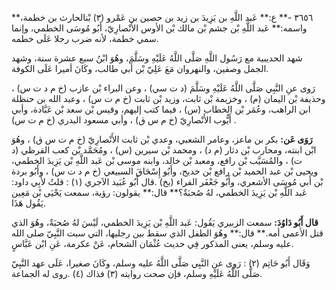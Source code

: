 ٣٦٥٦ -** ع:** عَبد اللَّهِ بن يَزِيدَ بن زيد بن حصين بن عَمْرو (٣) بْنالحارث بن خطمة،** واسمه:** عَبد اللَّهِ بْن جشم بْن مالك بْن الأوس الأَنْصارِيّ، أَبُو مُوسَى الخطمي، وإنما سمي خطمة، لأنه ضرب رجلا عَلَى خطمه.

شهد الحديبية مع رَسُول اللَّهِ صَلَّى اللَّهُ عَلَيْهِ وسَلَّمَ، وهُوَ ابْنُ سبع عشرة سنة، وشهد الجمل وصفين، والنهروان مَعَ عَلِيّ بْن أَبي طالب، وكَانَ أميرا عَلَى الكوفة.

رَوى عنِ النَّبِي صَلَّى اللَّهُ عَلَيْهِ وسَلَّمَ (د ت سي) ، وعن البراء بْن عازب (خ م د ت س) ، وحذيفة بْن اليمان (م) ، وخزيمة بْن ثابت، وزيد بْن ثابت (خ م ت س) ، وعبد الله بن حنظلة ابن الراهب، وعُمَر بْن الخطاب (س) ، فيما كتب إليهم، وقيس بْن سعد بْن عَبَّادة، وأبي أَيُّوب الأَنْصارِيّ (خ م س ق) ، وأبي مسعود البدري (خ م ت س) .

**رَوَى عَن:** بكر بن ماعز، وعامر الشعبي، وعدي بْن ثابت الأَنْصارِيّ (خ م ت س ق) ، وهُوَ ابْن ابنته، ومحارب بْن دثار (م د) ، ومحمد بْن سيرين (س) ، ومُحَمَّد بْن كعب القرظي (د ت) ، والمُسَيَّب بْن رافع، ومعبد بْن خالد، وابنه موسى بْن عَبد اللَّهِ بْن يَزِيدَ الخطمي، ويحيى بْن عبد الحميد بْن رافع بْن خديج، وأَبُو إِسْحَاقَ السبيعي (خ م د ت س) ، وأَبُو بردة بْن أَبي مُوسَى الأشعري، وأَبُو جَعْفَر الفراء (بخ) .قال أَبُو عُبَيد الآجري (١) : قلتُ لأَبِي داود: عَبد اللَّهِ بْن يَزِيدَ الخطمي، لهُ صُحبَةٌ؟** قال:** يقولون: رؤية، سمعت يَحْيَى بْن مَعِين يَقُول هَذَا.

**قال أَبُو دَاوُدَ:** سمعت الزبيري يَقُول: عَبد اللَّهِ بْن يَزِيدَ الخطمي، لَيْسَ لهُ صُحبَةٌ، وهُوَ الذي قتل الأعمى أمه.** قال:** وهُوَ الطفل الذي سقط بين رجليها، التي سبت النَّبِيّ صلى الله عليه وسلم، يعنى المذكور فِي حديث عُثْمَان الشحام، عَنْ عكرمة، عَنِ ابْن عَبَّاسٍ.

وَقَال أَبُو حَاتِم (٢) : رَوى عنِ النَّبِي صَلَّى اللَّهُ عليه وسلم، وكَانَ صغيرا، عَلَى عهد النَّبِيّ صَلَّى اللَّهُ عَلَيْهِ وسلم، فإن صحت روايته (٣) فذاك (٤) .روى له الجماعة.